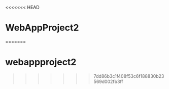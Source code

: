 <<<<<<< HEAD
# WebAppProject2
=======
# webappproject2
>>>>>>> 7dd86b3c1f408f53c6f188830b23569d002fb3ff
